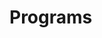 # Programs













































































































































































































